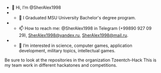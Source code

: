 - 👋 Hi, I’m @SherAlex1998
- - 🌱 I Graduated MSU University Bachelor's degree program.
- - 📫 How to reach me: @SherAlex1998 in Telegram (+99890 927 09 29), SherAlex1998@yandex.ru, SherAlex1998@mail.ru. 
- - 👀 I’m interested in  science, computer games, application development, military topics, intellectual games.
 
Be sure to look at the repositories in the organization Tzeentch-Hack This is my team work in different hackatones and competitions.

<!---
SherAlex1998/SherAlex1998 is a ✨ special ✨ repository because its `README.md` (this file) appears on your GitHub profile.
You can click the Preview link to take a look at your changes.
--->

